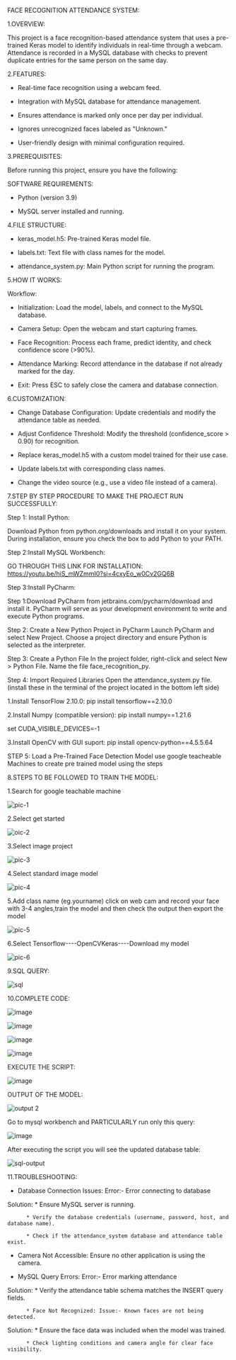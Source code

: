 FACE RECOGNITION ATTENDANCE SYSTEM:

1.OVERVIEW:

This project is a face recognition-based attendance system that uses a pre-trained Keras model to identify individuals in real-time through a webcam. Attendance is recorded in a MySQL database with checks to prevent duplicate entries for the same person on the same day.

2.FEATURES:

* Real-time face recognition using a webcam feed.

* Integration with MySQL database for attendance management.

* Ensures attendance is marked only once per day per individual.

* Ignores unrecognized faces labeled as "Unknown."

* User-friendly design with minimal configuration required.

3.PREREQUISITES:

Before running this project, ensure you have the following:

SOFTWARE REQUIREMENTS:

* Python (version 3.9)

* MySQL server installed and running.

4.FILE STRUCTURE:

* keras_model.h5: Pre-trained Keras model file.

* labels.txt: Text file with class names for the model.

* attendance_system.py: Main Python script for running the program.

5.HOW IT WORKS:

Workflow:

* Initialization: Load the model, labels, and connect to the MySQL database.

* Camera Setup: Open the webcam and start capturing frames.

* Face Recognition: Process each frame, predict identity, and check confidence score (>90%).

* Attendance Marking: Record attendance in the database if not already marked for the day.

* Exit: Press ESC to safely close the camera and database connection.

6.CUSTOMIZATION:

* Change Database Configuration: Update credentials and modify the attendance table as needed.
  
* Adjust Confidence Threshold: Modify the threshold (confidence_score > 0.90) for recognition.

* Replace keras_model.h5 with a custom model trained for their use case.

* Update labels.txt with corresponding class names.

* Change the video source (e.g., use a video file instead of a camera).

7.STEP BY STEP PROCEDURE TO MAKE THE PROJECT RUN SUCCESSFULLY:

Step 1: Install Python:

Download Python from python.org/downloads and install it on your system. During installation, ensure you check the box to add Python to your PATH.

Step 2:Install MySQL Workbench:

GO THROUGH THIS LINK FOR INSTALLATION: https://youtu.be/hiS_mWZmmI0?si=4cxyEo_w0Cv2GQ6B

Step 3:Install PyCharm:

Step 1:Download PyCharm from jetbrains.com/pycharm/download and install it. PyCharm will serve as your development environment to write and execute Python programs. 

Step 2: Create a New Python Project in PyCharm Launch PyCharm and select New Project. Choose a project directory and ensure Python is selected as the interpreter.

Step 3: Create a Python File In the project folder, right-click and select New > Python File. Name the file face_recognition_py. 

Step 4: Import Required Libraries Open the attendance_system.py file.(install these in the terminal of the project located in the bottom left side)

1.Install TensorFlow 2.10.0:
pip install tensorflow==2.10.0

2.Install Numpy (compatible version):
pip install numpy==1.21.6

set CUDA_VISIBLE_DEVICES=-1

3.Install OpenCV with  GUI suport:
pip install opencv-python==4.5.5.64

STEP 5: Load a Pre-Trained Face Detection Model use google teacheable Machines to create pre trained model using the steps

8.STEPS TO BE FOLLOWED TO TRAIN THE MODEL:

1.Search for google teachable machine

![pic-1](https://github.com/user-attachments/assets/0bc2094c-8aaa-4e51-82d3-3476b2a0a6a8)

2.Select get started

![oic-2](https://github.com/user-attachments/assets/5c34d813-eed1-4b91-b4e5-d759b812edc8)

3.Select image project

![pic-3](https://github.com/user-attachments/assets/c232140d-5840-4d6f-8c6d-a3441ee5ea1e)

4.Select standard image model

![pic-4](https://github.com/user-attachments/assets/6b1c9f6f-aa0a-47f0-aada-8829c62e3ef1)

5.Add class name (eg.yourname) click on web cam and record your face with 3-4 angles,train the model and then check the output then export the model

![pic-5](https://github.com/user-attachments/assets/0abe8da3-783f-4e2e-904f-d3434e6b8e4b)

6.Select Tensorflow----OpenCVKeras----Download my model

![pic-6](https://github.com/user-attachments/assets/d1bc8541-c3db-4de9-8e5e-d281d7baeffd)

9.SQL QUERY:

![sql](https://github.com/user-attachments/assets/842a2681-13b3-4151-9463-c92ce6a9e72f)

10.COMPLETE CODE:

![image](https://github.com/user-attachments/assets/09852900-04ac-46df-8d10-c84de2798e8e)

![image](https://github.com/user-attachments/assets/c4fb65a3-5a62-40f3-a8e8-31276a322197)

![image](https://github.com/user-attachments/assets/b80b4607-b846-4a3c-9b90-edc71d2bee91)

![image](https://github.com/user-attachments/assets/37d3836d-3974-40ce-95a6-bb9b8806dce0)

EXECUTE THE SCRIPT:

![image](https://github.com/user-attachments/assets/cacdb3f2-876d-4846-8e8b-46099e02f4e0)

OUTPUT OF THE MODEL:

![output 2](https://github.com/user-attachments/assets/a22a153c-6ec0-4251-be0e-556ae7f75850)

Go to mysql workbench and PARTICULARLY run only this query:

![image](https://github.com/user-attachments/assets/544458a6-cfcd-4c3a-aa2f-56a4a2ea0f1d)

After executing the script you will see the updated database table:

![sql-output](https://github.com/user-attachments/assets/2794ab62-c1d2-4bd1-bc2d-74fc420b8127)

11.TROUBLESHOOTING:

* Database Connection Issues: Error:- Error connecting to database

Solution: * Ensure MySQL server is running.

          * Verify the database credentials (username, password, host, and database name).

          * Check if the attendance_system database and attendance table exist.

* Camera Not Accessible: Ensure no other application is using the camera.

*  MySQL Query Errors: Error:- Error marking attendance

Solution: * Verify the attendance table schema matches the INSERT query fields.

          * Face Not Recognized: Issue:- Known faces are not being detected.

Solution: * Ensure the face data was included when the model was trained.

          * Check lighting conditions and camera angle for clear face visibility.


  
